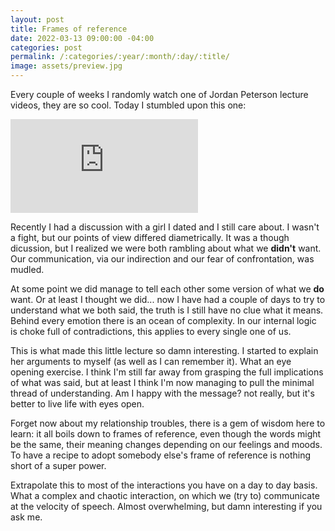 ```yaml
---
layout: post
title: Frames of reference
date: 2022-03-13 09:00:00 -04:00
categories: post
permalink: /:categories/:year/:month/:day/:title/
image: assets/preview.jpg
---
```


Every couple of weeks I randomly watch one of Jordan Peterson lecture videos, they are so cool. Today I stumbled upon this one:

<iframe class="w-full my-10" src="https://www.youtube.com/embed/H0VfPPzZoYw" title="YouTube video player" frameborder="0" allow="accelerometer; autoplay; clipboard-write; encrypted-media; gyroscope; picture-in-picture" allowfullscreen></iframe>

Recently I had a discussion with a girl I dated and I still care about. I wasn't a fight, but our points of view differed diametrically. It was a though dicussion, but I realized we were both rambling about what we **didn't** want. Our communication, via our indirection and our fear of confrontation, was mudled.

At some point we did manage to tell each other some version of what we **do** want. Or at least I thought we did... now I have had a couple of days to try to understand what we both said, the truth is I still have no clue what it means. Behind every emotion there is an ocean of complexity. In our internal logic is choke full of contradictions, this applies to every single one of us.

This is what made this little lecture so damn interesting. I started to explain her arguments to myself (as well as I can remember it). What an eye opening exercise. I think I'm still far away from grasping the full implications of what was said, but at least I think I'm now managing to pull the minimal thread of understanding. Am I happy with the message? not really, but it's better to live life with eyes open.

Forget now about my relationship troubles, there is a gem of wisdom here to learn: it all boils down to frames of reference, even though the words might be the same, their meaning changes depending on our feelings and moods. To have a recipe to adopt somebody else's frame of reference is nothing short of a super power.

Extrapolate this to most of the interactions you have on a day to day basis. What a complex and chaotic interaction, on which we (try to) communicate at the velocity of speech. Almost overwhelming, but damn interesting if you ask me.
